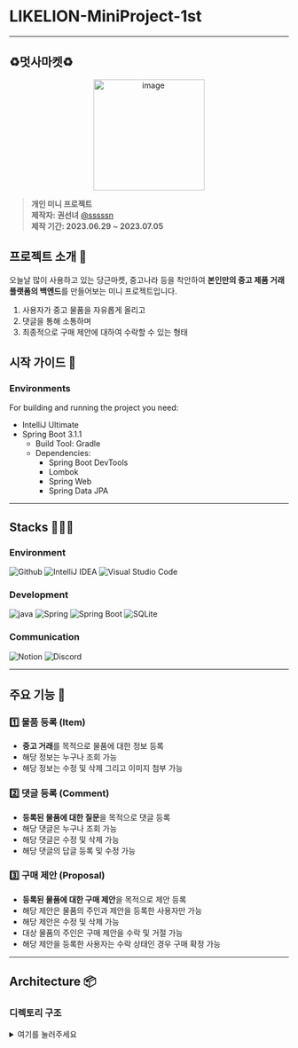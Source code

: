 # LIKELION-MiniProject-1st

---
## ♻️멋사마켓♻️️
<div align="center">
<img width="200" alt="image" src="https://upload.wikimedia.org/wikipedia/commons/4/48/LIKELION_brandsymbol.png">

</div>

> **개인 미니 프로젝트** <br/> **제작자: 권선녀** [@sssssn](https://github.com/sssssn) <br/> **제작 기간: 2023.06.29 ~ 2023.07.05**

## 프로젝트 소개 🦁
오늘날 많이 사용하고 있는 당근마켓, 중고나라 등을 착안하여 **본인만의 중고 제품 거래 플랫폼의 백엔드**를 만들어보는 미니 프로젝트입니다. </br>
1. 사용자가 중고 물품을 자유롭게 올리고
2. 댓글을 통해 소통하며
3. 최종적으로 구매 제안에 대하여 수락할 수 있는 형태

## 시작 가이드 🌈
### Environments
For building and running the project you need:

- IntelliJ Ultimate
- Spring Boot 3.1.1
  - Build Tool: Gradle
  - Dependencies:
    - Spring Boot DevTools
    - Lombok
    - Spring Web
    - Spring Data JPA

---
## Stacks 👩🏻‍💻
### Environment
![Github](https://img.shields.io/badge/GitHub-181717?style=for-the-badge&logo=GitHub&logoColor=white)
![IntelliJ IDEA](https://img.shields.io/badge/IntelliJ%20Idea-000000?style=for-the-badge&logo=IntelliJ%20IDEA&logoColor=white)
![Visual Studio Code](https://img.shields.io/badge/Visual%20Studio%20Code-007ACC?style=for-the-badge&logo=Visual%20Studio%20Code&logoColor=white)

### Development
![java](https://img.shields.io/badge/Java-007396?style=for-the-badge&logo=Java&logoColor=white)
![Spring](https://img.shields.io/badge/Spring-6DB33F?style=for-the-badge&logo=Spring&logoColor=white)
![Spring Boot](https://img.shields.io/badge/Spring%20Boot-6DB33F?style=for-the-badge&logo=Spring%20Boot&logoColor=white)
![SQLite](https://img.shields.io/badge/SQLite-003B57?style=for-the-badge&logo=SQLite&logoColor=white)

### Communication
![Notion](https://img.shields.io/badge/Notion-000000?style=for-the-badge&logo=Notion&logoColor=white)
![Discord](https://img.shields.io/badge/Discord-5865F2?style=for-the-badge&logo=Discord&logoColor=white)

---
## 주요 기능 📝

### 1️⃣ 물품 등록 (Item)
- **중고 거래**를 목적으로 물품에 대한 정보 등록
- 해당 정보는 누구나 조회 가능
- 해당 정보는 수정 및 삭제 그리고 이미지 첨부 가능

### 2️⃣ 댓글 등록 (Comment)
- **등록된 물품에 대한 질문**을 목적으로 댓글 등록
- 해당 댓글은 누구나 조회 가능
- 해당 댓글은 수정 및 삭제 가능
- 해당 댓글의 답글 등록 및 수정 가능

### 3️⃣ 구매 제안 (Proposal)
- **등록된 물품에 대한 구매 제안**을 목적으로 제안 등록
- 해당 제안은 물품의 주인과 제안을 등록한 사용자만 가능
- 해당 제안은 수정 및 삭제 가능
- 대상 물품의 주인은 구매 제안을 수락 및 거절 가능
- 해당 제안을 등록한 사용자는 수락 상태인 경우 구매 확정 가능

---
## Architecture 📦

### 디렉토리 구조
<details>
<summary>여기를 눌러주세요</summary>

```bash
📦market
 ┣ 📂gradle
 ┃ ┗ 📂wrapper
 ┃ ┃ ┣ 📜gradle-wrapper.jar
 ┃ ┃ ┗ 📜gradle-wrapper.properties
 ┣ 📂src
 ┃ ┣ 📂main
 ┃ ┃ ┣ 📂java
 ┃ ┃ ┃ ┗ 📂com
 ┃ ┃ ┃ ┃ ┗ 📂likelion
 ┃ ┃ ┃ ┃ ┃ ┗ 📂market
 ┃ ┃ ┃ ┃ ┃ ┃ ┣ 📂controller
 ┃ ┃ ┃ ┃ ┃ ┃ ┃ ┣ 📜ItemController.java
 ┃ ┃ ┃ ┃ ┃ ┃ ┃ ┣ 📜CommentController.java
 ┃ ┃ ┃ ┃ ┃ ┃ ┃ ┗ 📜ProposalController.java
 ┃ ┃ ┃ ┃ ┃ ┃ ┣ 📂dto
 ┃ ┃ ┃ ┃ ┃ ┃ ┃ ┣ 📜ItemDto.java
 ┃ ┃ ┃ ┃ ┃ ┃ ┃ ┣ 📜MessageResponseDto.java
 ┃ ┃ ┃ ┃ ┃ ┃ ┃ ┣ 📜ResponseDto.java
 ┃ ┃ ┃ ┃ ┃ ┃ ┃ ┣ 📜CommentDto.java
 ┃ ┃ ┃ ┃ ┃ ┃ ┃ ┣ 📜ProposalDto.java
 ┃ ┃ ┃ ┃ ┃ ┃ ┃ ┣ 📜CommentPageDto.java
 ┃ ┃ ┃ ┃ ┃ ┃ ┃ ┣ 📜ItemPageDto.java
 ┃ ┃ ┃ ┃ ┃ ┃ ┃ ┣ 📜ItemReadDto.java
 ┃ ┃ ┃ ┃ ┃ ┃ ┃ ┗ 📜ProposalPageDto.java
 ┃ ┃ ┃ ┃ ┃ ┃ ┣ 📂entity
 ┃ ┃ ┃ ┃ ┃ ┃ ┃ ┣ 📜ItemEntity.java
 ┃ ┃ ┃ ┃ ┃ ┃ ┃ ┣ 📜ItemStatus.java
 ┃ ┃ ┃ ┃ ┃ ┃ ┃ ┣ 📜CommentEntity.java
 ┃ ┃ ┃ ┃ ┃ ┃ ┃ ┣ 📜ProposalEntity.java
 ┃ ┃ ┃ ┃ ┃ ┃ ┃ ┗ 📜ProposalStatus.java
 ┃ ┃ ┃ ┃ ┃ ┃ ┣ 📂repository
 ┃ ┃ ┃ ┃ ┃ ┃ ┃ ┣ 📜ItemRepository.java
 ┃ ┃ ┃ ┃ ┃ ┃ ┃ ┣ 📜CommentRepository.java
 ┃ ┃ ┃ ┃ ┃ ┃ ┃ ┗ 📜ProposalRepository.java
 ┃ ┃ ┃ ┃ ┃ ┃ ┣ 📂service
 ┃ ┃ ┃ ┃ ┃ ┃ ┃ ┣ 📜ItemService.java
 ┃ ┃ ┃ ┃ ┃ ┃ ┃ ┣ 📜CommentService.java
 ┃ ┃ ┃ ┃ ┃ ┃ ┃ ┗ 📜ProposalService.java
 ┃ ┃ ┃ ┃ ┃ ┃ ┗ 📜MarketApplication.java
 ┃ ┃ ┣ 📂resources
 ┃ ┃ ┃ ┣ 📂static
 ┃ ┃ ┃ ┣ 📂templates
 ┃ ┃ ┃ ┗ 📜application.yaml
 ┃ ┃ ┗ 📂generated
 ┃ ┗ 📂test
 ┃ ┃ ┗ 📂java
 ┃ ┃ ┃ ┗ 📂com
 ┃ ┃ ┃ ┃ ┗ 📂likelion
 ┃ ┃ ┃ ┃ ┃ ┗ 📂market
 ┃ ┃ ┃ ┃ ┃ ┃ ┗ 📜MarketApplicationTests.java
┣ 📂image
 ┃ ┗ 📂1
 ┃ ┃ ┗ 📜image.png
 ┣ 📂reference-data
 ┃ ┣ 📂day1
 ┃ ┃ ┣ 📜day1_delete.png
 ┃ ┃ ┣ 📜day1_delete_error.png
 ┃ ┃ ┣ 📜day1_delete_error_.png
 ┃ ┃ ┣ 📜day1_get.png
 ┃ ┃ ┣ 📜day1_get_page.png
 ┃ ┃ ┣ 📜day1_post.png
 ┃ ┃ ┣ 📜day1_put.png
 ┃ ┃ ┣ 📜day1_put_error.png
 ┃ ┃ ┣ 📜day1_put_image.png
 ┃ ┃ ┗ 📜day1_put_image_error.png
 ┃ ┣ 📂day2
 ┃ ┃ ┣ 📜day2_delete.png
 ┃ ┃ ┣ 📜day2_delete_error.png
 ┃ ┃ ┣ 📜day2_delete_error_.png
 ┃ ┃ ┣ 📜day2_get.png
 ┃ ┃ ┣ 📜day2_post.png
 ┃ ┃ ┣ 📜day2_put.png
 ┃ ┃ ┣ 📜day2_put_error.png
 ┃ ┃ ┣ 📜day2_put_reply.png
 ┃ ┃ ┗ 📜day2_put_reply_error.png
 ┃ ┣ 📂day3
 ┃ ┃ ┣ 📜day3_delete.png
 ┃ ┃ ┣ 📜day3_delete_error.png
 ┃ ┃ ┣ 📜day3_delete_error_.png
 ┃ ┃ ┣ 📜day3_get.png
 ┃ ┃ ┣ 📜day3_get_status.png
 ┃ ┃ ┣ 📜day3_post.png
 ┃ ┃ ┣ 📜day3_put_confirm.png
 ┃ ┃ ┣ 📜day3_put_confirm_error.png
 ┃ ┃ ┣ 📜day3_put_confirm_error_.png
 ┃ ┃ ┣ 📜day3_put_confirm_error_1.png
 ┃ ┃ ┣ 📜day3_put_price.png
 ┃ ┃ ┣ 📜day3_put_price_error.png
 ┃ ┃ ┣ 📜day3_put_price_error_.png
 ┃ ┃ ┣ 📜day3_put_status.png
 ┃ ┃ ┣ 📜day3_put_status_error.png
 ┃ ┃ ┗ 📜day3_put_status_error_.png
 ┃ ┗ 📜0629-0705 project.postman_collection.json
 ┣ 📜.gitignore
 ┣ 📜build.gradle
 ┣ 📜gradlew
 ┣ 📜gradlew.bat
 ┣ 📜HELP.md
 ┣ 📜settings.gradle
 ┣ 📜db.sqlite
 ┗ 📜README.md
```
</details>
